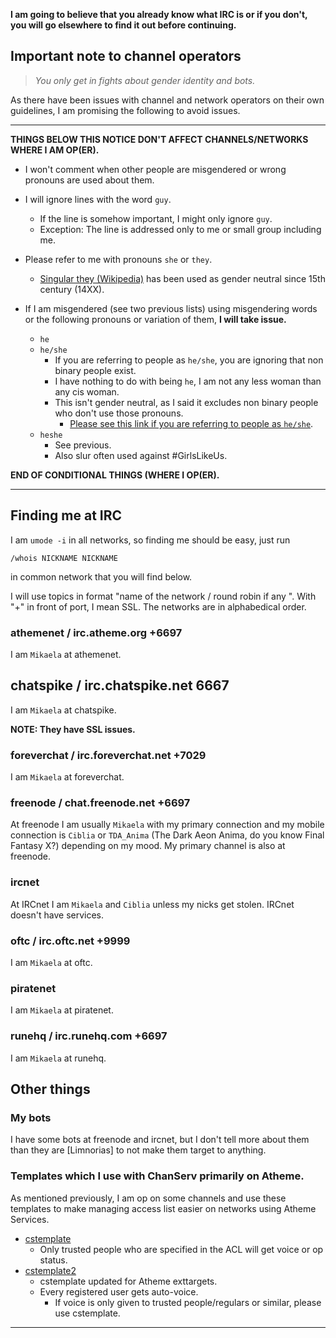 <!DOCTYPE html>
<html>
<head>
<meta charset="UTF-8" />
<!-- <meta http-equiv="refresh" content="60" /> -->
<meta name="description" content="How do you find me at IRC." />
<meta name="author" content="Mikaela Suomalainen" />
<link rel="canonical" href="https://mkaysi.github.io/pages/irc.html">
<title>Where to find me at IRC?</title>
<link rel="stylesheet" type="text/css" href="../css.css" />
<script>
(function(i,s,o,g,r,a,m){i['GoogleAnalyticsObject']=r;i[r]=i[r]||function(){
(i[r].q=i[r].q||[]).push(arguments)},i[r].l=1*new Date();a=s.createElement(o),
m=s.getElementsByTagName(o)[0];a.async=1;a.src=g;m.parentNode.insertBefore(a,m)
})(window,document,'script','//www.google-analytics.com/analytics.js','ga');
ga('create', 'UA-40171169-1', 'mkaysi.github.io');
ga('send', 'pageview');
</script>
</head>
<body>

**I am going to believe that you already know what IRC is or if you 
don't, you will go elsewhere to find it out before continuing.**

## Important note to channel operators

<!-- This applies to MRA (cis)het transphobic, transmisogynist etc. 
people. If you aren't one, just skip this. -->

> *You only get in fights about gender identity and bots.*

As there have been issues with channel and network operators on their own 
guidelines, I am promising the following to avoid issues.

<hr/>

**THINGS BELOW THIS NOTICE DON'T AFFECT CHANNELS/NETWORKS WHERE I AM 
OP(ER).**

* I won't comment when other people are misgendered or wrong pronouns are 
used about them.
* I will ignore lines with the word `guy`.
    * If the line is somehow important, I might only ignore `guy`.
    * Exception: The line is addressed only to me or small group including 
    me.

* Please refer to me with pronouns `she` or `they`.
    * [Singular they (Wikipedia)](https://en.wikipedia.org/wiki/Gender-specific_and_gender-neutral_pronouns#Singular_they) has been used as gender 
    neutral since 15th century (14XX).

* If I am misgendered (see two previous lists) using misgendering words or 
the following pronouns or variation of them, **I will take issue.**
    * `he`
    * `he/she`
        * If you are referring to people as `he/she`, you are ignoring 
        that non binary people exist.
        * I have nothing to do with being `he`, I am not any less woman 
        than any cis woman.
        * This isn't gender neutral, as I said it excludes non binary 
        people who don't use those pronouns.
            * [Please see this link if you are referring to people as `he/she`](https://en.wikipedia.org/wiki/Gender-specific_and_gender-neutral_pronouns#Singular_they).
    * `heshe`
        * See previous.
        * Also slur often used against \#GirlsLikeUs.

**END OF CONDITIONAL THINGS (WHERE I OP(ER).**

<hr/>

## Finding me at IRC

I am `umode -i` in all networks, so finding me should be easy, just run

```
/whois NICKNAME NICKNAME
```

in common network that you will find below.

I will use topics in format "name of the network / round robin if any <port>". With "+" in front of port, I mean SSL.
The networks are in alphabedical order.

### athemenet / irc.atheme.org +6697

I am `Mikaela` at athemenet.

## chatspike / irc.chatspike.net 6667

I am `Mikaela` at chatspike.

**NOTE: They have SSL issues.**

### foreverchat / irc.foreverchat.net +7029 

I am `Mikaela` at foreverchat.

### freenode / chat.freenode.net +6697

At freenode I am usually `Mikaela` with my primary connection and my mobile 
connection is `Ciblia` or `TDA_Anima` (The Dark Aeon Anima, do you know 
Final Fantasy X?) depending on my mood. My primary channel is also at 
freenode.

<!--
### irccloud / irc.irccloud.com +6697

I am `Mikaela` at IRCCloud.
-->

### ircnet

At IRCnet I am `Mikaela` and `Ciblia` unless my nicks get stolen. IRCnet 
doesn't have services.

### oftc / irc.oftc.net +9999

I am `Mikaela` at oftc.

### piratenet 

I am `Mikaela` at piratenet.

<!--

### quakenet

I am `Mikaela` at quakenet, but their services work differently from 
other services so don't trust on it and this section isn't visible, 
because quakenet enforces `+i`.

-->

### runehq / irc.runehq.com +6697

I am `Mikaela` at runehq.

## Other things

### My bots

I have some bots at freenode and ircnet, but I don't tell more about them 
than they are [Limnorias] to not make them target to anything.

### Templates which I use with ChanServ primarily on Atheme.

As mentioned previously, I am op on some channels and use these templates 
to make managing access list easier on networks using Atheme Services.

* [cstemplate](https://gist.github.com/Mkaysi/597c03e41a20571e10af)
    * Only trusted people who are specified in the ACL will get voice or 
    op status.
* [cstemplate2](https://gist.github.com/Mkaysi/91cc5029ab842b9129fc)
    * cstemplate updated for Atheme exttargets.
    * Every registered user gets auto-voice.
        * If voice is only given to trusted people/regulars or similar, 
        please use cstemplate.

<hr/>
<script>
var idcomments_acct = '2405e74b7c1c8062b1b2ea830f1a8bd0';
var idcomments_post_id;
var idcomments_post_url;
</script>
<span id="IDCommentsPostTitle" style="display:none"></span>
<script type='text/javascript' src='http://www.intensedebate.com/js/genericCommentWrapperV2.js'></script>
</body>
</html>
<!-- vim : set ft=markdown-->
